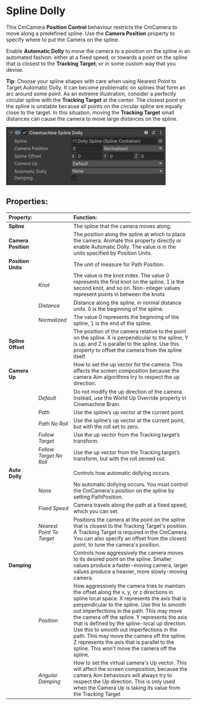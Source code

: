 # Spline Dolly

This CmCamera __Position Control__ behaviour restricts the CmCamera to move along a predefined spline. Use the __Camera Position__ property to specify where to put the Camera on the spline.

Enable __Automatic Dolly__ to move the camera to a position on the spline in an automated fashion: either at a fixed speed, or towards a point on the spline that is closest to the __Tracking Target__, or in some custom way that you devise.

**Tip**: Choose your spline shapes with care when using Nearest Point to Target Automatic Dolly. It can become problematic on splines that form an arc around some point.  As an extreme illustration, consider a perfectly circular spline with the __Tracking Target__ at the center. The closest point on the spline is unstable because all points on the circular spline are equally close to the target. In this situation, moving the __Tracking Target__ small distances can cause the camera to move large distances on the spline.

![Spline Dolly Inspector](images/SplineDollyInspector.png)

## Properties:

| **Property:** || **Function:** |
|:---|:---|:---|
| __Spline__ || The spline that the camera moves along.  |
| __Camera Position__ || The position along the spline at which to place the camera. Animate this property directly or enable Automatic Dolly. The value is in the units specified by Position Units. |
| __Position Units__ || The unit of measure for Path Position.  |
| | _Knot_ | The value is the knot index. The value 0 represents the first knot on the spline, 1 is the second knot, and so on. Non-integer values represent points in between the knots |
| | _Distance_ | Distance along the spline, in normal distance units. 0 is the beginning of the spline. |
| | _Normalized_ | The value 0 represents the beginning of the spline, 1 is the end of the spline. |
| __Spline Offset__ || The position of the camera relative to the point on the spline. X is perpendicular to the spline, Y is up, and Z is parallel to the spline. Use this property to offset the camera from the spline itself. |
| __Camera Up__ || How to set the up vector for the camera. This affects the screen composition because the camera Aim algorithms try to respect the up direction. |
| | _Default_ | Do not modify the up direction of the camera. Instead, use the World Up Override property in Cinemachine Brain. |
| | _Path_ | Use the spline’s up vector at the current point. |
| | _Path No Roll_ | Use the spline’s up vector at the current point, but with the roll set to zero. |
| | _Follow Target_ | Use the up vector from the Tracking target’s transform. |
| | _Follow Target No Roll_ | Use the up vector from the Tracking target’s transform, but with the roll zeroed out. |
| __Auto Dolly__ || Controls how automatic dollying occurs. |
| | _None_ | No automatic dollying occurs.  You must control the CmCamera's position on the spline by setting PathPosition. |
| | _Fixed Speed_ | Camera travels along the path at a fixed speed, which you can set. |
| | _Nearest Point To Target_ | Positions the camera at the point on the spline that is closest to the Tracking Target's position.  A Tracking Target is required in the CmCamera.  You can also specify an offset from the closest point, to tune the camera's position. |
| __Damping__ || Controls how aggressively the camera moves to its desired point on the spline.  Smaller values produce a faster-moving camera, larger values produce a heavier, more slowly-moving camera. |
| | _Position_ | How aggressively the camera tries to maintain the offset along the x, y, or z directions in spline local space. X represents the axis that is perpendicular to the spline. Use this to smooth out imperfections in the path. This may move the camera off the spline. Y represents the axis that is defined by the spline-local up direction. Use this to smooth out imperfections in the path. This may move the camera off the spline. Z represents the axis that is parallel to the spline. This won't move the camera off the spline. |
| | _Angular Damping_ | How to set the virtual camera's Up vector.  This will affect the screen composition, because the camera Aim behaviours will always try to respect the Up direction.  This is only used when the Camera Up is taking its value from the Tracking Target |
